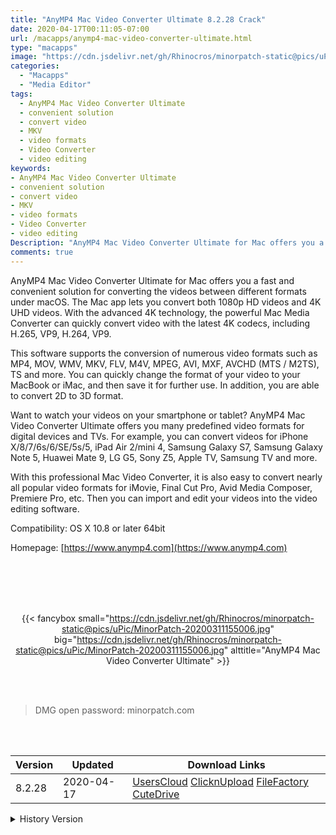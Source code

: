 ```yaml
---
title: "AnyMP4 Mac Video Converter Ultimate 8.2.28 Crack"
date: 2020-04-17T00:11:05-07:00
url: /macapps/anymp4-mac-video-converter-ultimate.html
type: "macapps"
image: "https://cdn.jsdelivr.net/gh/Rhinocros/minorpatch-static@pics/uPic/cV4EEW.png"
categories:
  - "Macapps"
  - "Media Editor"
tags:
  - AnyMP4 Mac Video Converter Ultimate
  - convenient solution
  - convert video
  - MKV
  - video formats
  - Video Converter
  - video editing
keywords:
- AnyMP4 Mac Video Converter Ultimate
- convenient solution
- convert video
- MKV
- video formats
- Video Converter
- video editing
Description: "AnyMP4 Mac Video Converter Ultimate for Mac offers you a fast and convenient solution for converting the videos between different formats under macOS"
comments: true
---
```


AnyMP4 Mac Video Converter Ultimate for Mac offers you a fast and convenient solution for converting the videos between different formats under macOS. The Mac app lets you convert both 1080p HD videos and 4K UHD videos. With the advanced 4K technology, the powerful Mac Media Converter can quickly convert video with the latest 4K codecs, including H.265, VP9, H.264, VP9.

This software supports the conversion of numerous video formats such as MP4, MOV, WMV, MKV, FLV, M4V, MPEG, AVI, MXF, AVCHD (MTS / M2TS), TS and more. You can quickly change the format of your video to your MacBook or iMac, and then save it for further use. In addition, you are able to convert 2D to 3D format.



Want to watch your videos on your smartphone or tablet? AnyMP4 Mac Video Converter Ultimate offers you many predefined video formats for digital devices and TVs. For example, you can convert videos for iPhone X/8/7/6s/6/SE/5s/5, iPad Air 2/mini 4, Samsung Galaxy S7, Samsung Galaxy Note 5, Huawei Mate 9, LG G5, Sony Z5, Apple TV, Samsung TV and more.

With this professional Mac Video Converter, it is also easy to convert nearly all popular video formats for iMovie, Final Cut Pro, Avid Media Composer, Premiere Pro, etc. Then you can import and edit your videos into the video editing software.



Compatibility:  OS X 10.8 or later 64bit

Homepage: [https://www.anymp4.com](https://www.anymp4.com)

<br/>
<br/>
<script async src="https://pagead2.googlesyndication.com/pagead/js/adsbygoogle.js"></script>
<ins class="adsbygoogle"
     style="display:block; text-align:center;"
     data-ad-layout="in-article"
     data-ad-format="fluid"
     data-ad-client="ca-pub-8746275014476192"
     data-ad-slot="5144997159"></ins>
<script>
     (adsbygoogle = window.adsbygoogle || []).push({});
</script>
<br/>
<br/>


<center>

{{< fancybox small="https://cdn.jsdelivr.net/gh/Rhinocros/minorpatch-static@pics/uPic/MinorPatch-20200311155006.jpg" big="https://cdn.jsdelivr.net/gh/Rhinocros/minorpatch-static@pics/uPic/MinorPatch-20200311155006.jpg" alttitle="AnyMP4 Mac Video Converter Ultimate" >}}

</center>

<br/>
<br/>


> DMG open password: minorpatch.com

<br/>

<br/>
<div id="history_version" class="history_version">

| Version | Updated | Download Links |
| ---- | ---- | ---- |
| 8.2.28 | 2020-04-17 | [UsersCloud](https://ouo.io/Zs2iLX)   [ClicknUpload](https://ouo.io/c4an6O)   [FileFactory](https://ouo.io/rDU731)   [CuteDrive](https://ouo.io/r17YPk) |
<details>
<summary>History Version</summary>

| Version | Updated | Download Links |
| ---- | ---- | ---- |
| 8.2.26 | 2020-03-11 | [UsersCloud](https://ouo.io/C2gltI)   [ClicknUpload](https://ouo.io/89cszr)   [FileFactory](https://ouo.io/7I94UN)   [CuteDrive](https://ouo.io/qaygrh) |
</details>

</div>
